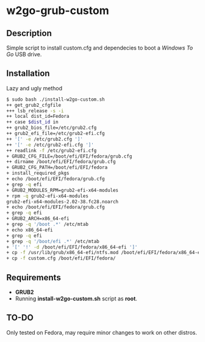 # w2go-grub-custom

## Description

Simple script to install custom.cfg and dependecies to boot a _Windows To Go_
USB drive.

## Installation

Lazy and ugly method

```sh
$ sudo bash ./install-w2go-custom.sh
++ get_grub2_cfgfile
+++ lsb_release -s -i
++ local dist_id=Fedora
++ case $dist_id in
++ grub2_bios_file=/etc/grub2.cfg
++ grub2_efi_file=/etc/grub2-efi.cfg
++ '[' -e /etc/grub2.cfg ']'
++ '[' -e /etc/grub2-efi.cfg ']'
++ readlink -f /etc/grub2-efi.cfg
+ GRUB2_CFG_FILE=/boot/efi/EFI/fedora/grub.cfg
++ dirname /boot/efi/EFI/fedora/grub.cfg
+ GRUB2_CFG_PATH=/boot/efi/EFI/fedora
+ install_required_pkgs
+ echo /boot/efi/EFI/fedora/grub.cfg
+ grep -q efi
+ GRUB2_MODULES_RPM=grub2-efi-x64-modules
+ rpm -q grub2-efi-x64-modules
grub2-efi-x64-modules-2.02-38.fc28.noarch
+ echo /boot/efi/EFI/fedora/grub.cfg
+ grep -q efi
+ GRUB2_ARCH=x86_64-efi
+ grep -q '/boot .*' /etc/mtab
+ echo x86_64-efi
+ grep -q efi
+ grep -q '/boot/efi .*' /etc/mtab
+ '[' '!' -d /boot/efi/EFI/fedora/x86_64-efi ']'
+ cp -f /usr/lib/grub/x86_64-efi/ntfs.mod /boot/efi/EFI/fedora/x86_64-efi/
+ cp -f custom.cfg /boot/efi/EFI/fedora/
```

## Requirements

- __GRUB2__
- Running __install-w2go-custom.sh__ script as __root__.

## TO-DO

Only tested on Fedora, may require minor changes to work on other distros.
